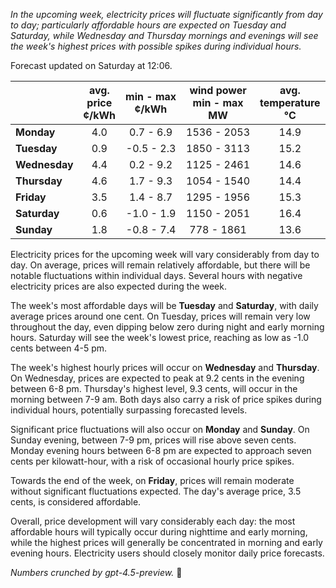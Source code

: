 *In the upcoming week, electricity prices will fluctuate significantly from day to day; particularly affordable hours are expected on Tuesday and Saturday, while Wednesday and Thursday mornings and evenings will see the week's highest prices with possible spikes during individual hours.*

Forecast updated on Saturday at 12:06.

|              | avg.<br>price<br>¢/kWh | min - max<br>¢/kWh | wind power<br>min - max<br>MW | avg.<br>temperature<br>°C |
|:-------------|:----------------------:|:-------------------:|:----------------------------:|:-------------------------:|
| **Monday**      |          4.0          |      0.7 - 6.9      |          1536 - 2053         |           14.9            |
| **Tuesday**     |          0.9          |     -0.5 - 2.3      |          1850 - 3113         |           15.2            |
| **Wednesday**   |          4.4          |      0.2 - 9.2      |          1125 - 2461         |           14.6            |
| **Thursday**    |          4.6          |      1.7 - 9.3      |          1054 - 1540         |           14.4            |
| **Friday**      |          3.5          |      1.4 - 8.7      |          1295 - 1956         |           15.3            |
| **Saturday**    |          0.6          |     -1.0 - 1.9      |          1150 - 2051         |           16.4            |
| **Sunday**      |          1.8          |     -0.8 - 7.4      |           778 - 1861         |           13.6            |

Electricity prices for the upcoming week will vary considerably from day to day. On average, prices will remain relatively affordable, but there will be notable fluctuations within individual days. Several hours with negative electricity prices are also expected during the week.

The week's most affordable days will be **Tuesday** and **Saturday**, with daily average prices around one cent. On Tuesday, prices will remain very low throughout the day, even dipping below zero during night and early morning hours. Saturday will see the week's lowest price, reaching as low as -1.0 cents between 4-5 pm.

The week's highest hourly prices will occur on **Wednesday** and **Thursday**. On Wednesday, prices are expected to peak at 9.2 cents in the evening between 6-8 pm. Thursday's highest level, 9.3 cents, will occur in the morning between 7-9 am. Both days also carry a risk of price spikes during individual hours, potentially surpassing forecasted levels.

Significant price fluctuations will also occur on **Monday** and **Sunday**. On Sunday evening, between 7-9 pm, prices will rise above seven cents. Monday evening hours between 6-8 pm are expected to approach seven cents per kilowatt-hour, with a risk of occasional hourly price spikes.

Towards the end of the week, on **Friday**, prices will remain moderate without significant fluctuations expected. The day's average price, 3.5 cents, is considered affordable.

Overall, price development will vary considerably each day: the most affordable hours will typically occur during nighttime and early morning, while the highest prices will generally be concentrated in morning and early evening hours. Electricity users should closely monitor daily price forecasts.

*Numbers crunched by gpt-4.5-preview.* 🔌

